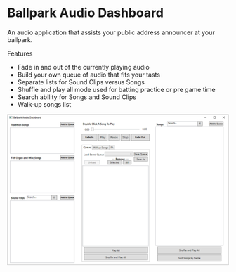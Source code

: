 # Ballpark Audio Dashboard
An audio application that assists your public address announcer at your ballpark.

Features
- Fade in and out of the currently playing audio
- Build your own queue of audio that fits your tasts
- Separate lists for Sound Clips versus Songs
- Shuffle and play all mode used for batting practice or pre game time
- Search ability for Songs and Sound Clips
- Walk-up songs list

![Cluster with LCD Display](ScreenCapture.png)

